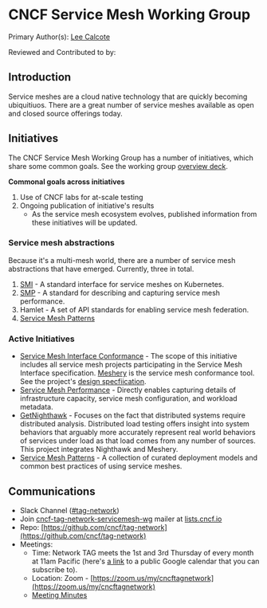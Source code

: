 # CNCF Service Mesh Working Group

Primary Author(s): [Lee Calcote](https://twitter.com/lcalcote)

Reviewed and Contributed to by: 

## Introduction

Service meshes are a cloud native technology that are quickly becoming ubiquitiuos. There are a great number of service meshes available as open and closed source offerings today.

## Initiatives

The CNCF Service Mesh Working Group has a number of initiatives, which share some common goals. See the working group [overview deck](https://docs.google.com/presentation/d/1mDE9K8OJ3lyl4GN98Ja3c9ATGWS4rByRtCPIKcoc7LY/edit?usp=sharing).

**Commonal goals across initiatives**

1. Use of CNCF labs for at-scale testing
1. Ongoing publication of initiative's results
   - As the service mesh ecosystem evolves, published information from these initiatives will be updated.

### Service mesh abstractions

Because it's a multi-mesh world, there are a number of service mesh abstractions that have emerged. Currently, three in total.

1. [SMI](https://smi-spec.io) - A standard interface for service meshes on Kubernetes.
1. [SMP](https://smp-spec.io) - A standard for describing and capturing service mesh performance.
1. Hamlet - A set of API standards for enabling service mesh federation.
1. [Service Mesh Patterns](https://github.com/service-mesh-patterns)

### Active Initiatives

- [Service Mesh Interface Conformance](https://meshery.io/smi) - The scope of this initiative includes all service mesh projects participating in the Service Mesh Interface specification. [Meshery](https://meshery.io) is the service mesh conformance tool. See the project's [design specfiication](https://docs.google.com/document/d/1HL8Sk7NSLLj-9PRqoHYVIGyU6fZxUQFotrxbmfFtjwc/edit?usp=sharing).
- [Service Mesh Performance](https://smp-spec.io) - Directly enables capturing details of infrastructure capacity, service mesh configuration, and workload metadata.
- [GetNighthawk](https://getnighthawk.dev) -
Focuses on the fact that distributed systems require distributed analysis. Distributed load testing offers insight into system behaviors that arguably more accurately represent real world behaviors of services under load as that load comes from any number of sources. This project integrates Nighthawk and Meshery.
- [Service Mesh Patterns](https://github.com/service-mesh-patterns) - A collection of curated deployment models and common best practices of using service meshes.

## Communications

- Slack Channel ([#tag-network](https://app.slack.com/client/T08PSQ7BQ/CMG237Z5Z))
- Join [cncf-tag-network-servicemesh-wg](https://lists.cncf.io/g/cncf-tag-network-servicemesh-wg) mailer at [lists.cncf.io](https://lists.cncf.io)
- Repo: [https://github.com/cncf/tag-network](https://github.com/cncf/tag-network)
- Meetings: 
  - Time: Network TAG meets the 1st and 3rd Thursday of every month at 11am Pacific (here's [a link](https://goo.gl/eyutah) to a public Google calendar that you can subscribe to).
  - Location: Zoom - [https://zoom.us/my/cncftagnetwork](https://zoom.us/my/cncftagnetwork)
  - [Meeting Minutes](https://docs.google.com/document/d/18hYemFKK_PC_KbT_TDBUgb0rknOuIhikkRxer4_bv4Q/edit#)

